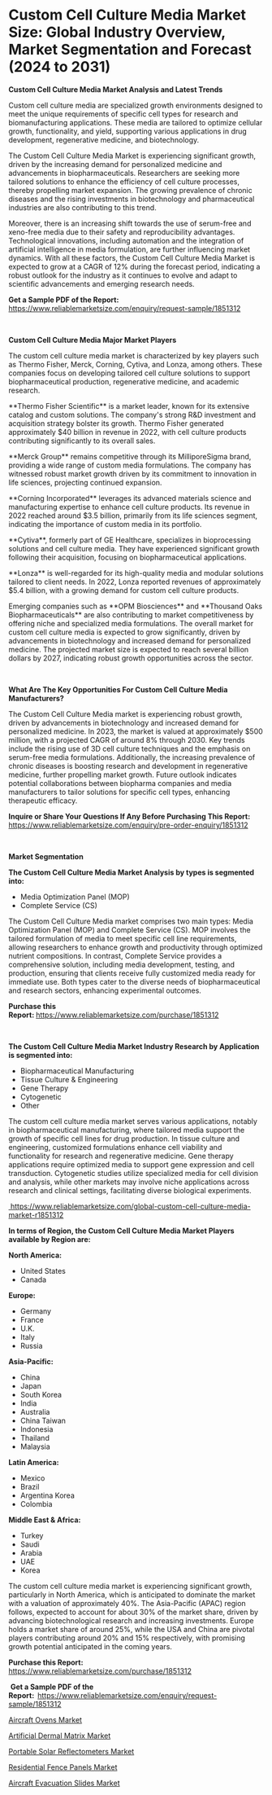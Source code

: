 <p><h1>Custom Cell Culture Media Market Size: Global Industry Overview, Market Segmentation and Forecast (2024 to 2031)</h1></p><p><strong>Custom Cell Culture Media Market Analysis and Latest Trends</strong></p>
<p><p>Custom cell culture media are specialized growth environments designed to meet the unique requirements of specific cell types for research and biomanufacturing applications. These media are tailored to optimize cellular growth, functionality, and yield, supporting various applications in drug development, regenerative medicine, and biotechnology. </p><p>The Custom Cell Culture Media Market is experiencing significant growth, driven by the increasing demand for personalized medicine and advancements in biopharmaceuticals. Researchers are seeking more tailored solutions to enhance the efficiency of cell culture processes, thereby propelling market expansion. The growing prevalence of chronic diseases and the rising investments in biotechnology and pharmaceutical industries are also contributing to this trend.</p><p>Moreover, there is an increasing shift towards the use of serum-free and xeno-free media due to their safety and reproducibility advantages. Technological innovations, including automation and the integration of artificial intelligence in media formulation, are further influencing market dynamics. With all these factors, the Custom Cell Culture Media Market is expected to grow at a CAGR of 12% during the forecast period, indicating a robust outlook for the industry as it continues to evolve and adapt to scientific advancements and emerging research needs.</p></p>
<p><strong>Get a Sample PDF of the Report:&nbsp;</strong> <a href="https://www.reliablemarketsize.com/enquiry/request-sample/1851312?utm_campaign=1186&utm_medium=2&utm_source=Github&utm_content=ia&utm_term=19102024&utm_id=custom-cell-culture-media">https://www.reliablemarketsize.com/enquiry/request-sample/1851312</a></p>
<p>&nbsp;</p>
<p><strong>Custom Cell Culture Media Major Market Players</strong></p>
<p><p>The custom cell culture media market is characterized by key players such as Thermo Fisher, Merck, Corning, Cytiva, and Lonza, among others. These companies focus on developing tailored cell culture solutions to support biopharmaceutical production, regenerative medicine, and academic research.</p><p>**Thermo Fisher Scientific** is a market leader, known for its extensive catalog and custom solutions. The company's strong R&D investment and acquisition strategy bolster its growth. Thermo Fisher generated approximately $40 billion in revenue in 2022, with cell culture products contributing significantly to its overall sales.</p><p>**Merck Group** remains competitive through its MilliporeSigma brand, providing a wide range of custom media formulations. The company has witnessed robust market growth driven by its commitment to innovation in life sciences, projecting continued expansion.</p><p>**Corning Incorporated** leverages its advanced materials science and manufacturing expertise to enhance cell culture products. Its revenue in 2022 reached around $3.5 billion, primarily from its life sciences segment, indicating the importance of custom media in its portfolio.</p><p>**Cytiva**, formerly part of GE Healthcare, specializes in bioprocessing solutions and cell culture media. They have experienced significant growth following their acquisition, focusing on biopharmaceutical applications.</p><p>**Lonza** is well-regarded for its high-quality media and modular solutions tailored to client needs. In 2022, Lonza reported revenues of approximately $5.4 billion, with a growing demand for custom cell culture products.</p><p>Emerging companies such as **OPM Biosciences** and **Thousand Oaks Biopharmaceuticals** are also contributing to market competitiveness by offering niche and specialized media formulations. The overall market for custom cell culture media is expected to grow significantly, driven by advancements in biotechnology and increased demand for personalized medicine. The projected market size is expected to reach several billion dollars by 2027, indicating robust growth opportunities across the sector.</p></p>
<p>&nbsp;</p>
<p><strong>What Are The Key Opportunities For Custom Cell Culture Media Manufacturers?</strong></p>
<p><p>The Custom Cell Culture Media market is experiencing robust growth, driven by advancements in biotechnology and increased demand for personalized medicine. In 2023, the market is valued at approximately $500 million, with a projected CAGR of around 8% through 2030. Key trends include the rising use of 3D cell culture techniques and the emphasis on serum-free media formulations. Additionally, the increasing prevalence of chronic diseases is boosting research and development in regenerative medicine, further propelling market growth. Future outlook indicates potential collaborations between biopharma companies and media manufacturers to tailor solutions for specific cell types, enhancing therapeutic efficacy.</p></p>
<p><strong>Inquire or Share Your Questions If Any Before Purchasing This Report:</strong> <a href="https://www.reliablemarketsize.com/enquiry/pre-order-enquiry/1851312?utm_campaign=1186&utm_medium=2&utm_source=Github&utm_content=ia&utm_term=19102024&utm_id=custom-cell-culture-media">https://www.reliablemarketsize.com/enquiry/pre-order-enquiry/1851312</a></p>
<p>&nbsp;</p>
<p><strong>Market Segmentation</strong></p>
<p><strong>The Custom Cell Culture Media Market Analysis by types is segmented into:</strong></p>
<p><ul><li>Media Optimization Panel (MOP)</li><li>Complete Service (CS)</li></ul></p>
<p><p>The Custom Cell Culture Media market comprises two main types: Media Optimization Panel (MOP) and Complete Service (CS). MOP involves the tailored formulation of media to meet specific cell line requirements, allowing researchers to enhance growth and productivity through optimized nutrient compositions. In contrast, Complete Service provides a comprehensive solution, including media development, testing, and production, ensuring that clients receive fully customized media ready for immediate use. Both types cater to the diverse needs of biopharmaceutical and research sectors, enhancing experimental outcomes.</p></p>
<p><strong>Purchase this Report:&nbsp;</strong><a href="https://www.reliablemarketsize.com/purchase/1851312?utm_campaign=1186&utm_medium=2&utm_source=Github&utm_content=ia&utm_term=19102024&utm_id=custom-cell-culture-media">https://www.reliablemarketsize.com/purchase/1851312</a></p>
<p>&nbsp;</p>
<p><strong>The Custom Cell Culture Media Market Industry Research by Application is segmented into:</strong></p>
<p><ul><li>Biopharmaceutical Manufacturing</li><li>Tissue Culture & Engineering</li><li>Gene Therapy</li><li>Cytogenetic</li><li>Other</li></ul></p>
<p><p>The custom cell culture media market serves various applications, notably in biopharmaceutical manufacturing, where tailored media support the growth of specific cell lines for drug production. In tissue culture and engineering, customized formulations enhance cell viability and functionality for research and regenerative medicine. Gene therapy applications require optimized media to support gene expression and cell transduction. Cytogenetic studies utilize specialized media for cell division and analysis, while other markets may involve niche applications across research and clinical settings, facilitating diverse biological experiments.</p></p>
<p><a href="https://www.reliablemarketsize.com/global-custom-cell-culture-media-market-r1851312?utm_campaign=1186&utm_medium=2&utm_source=Github&utm_content=ia&utm_term=19102024&utm_id=custom-cell-culture-media">&nbsp;https://www.reliablemarketsize.com/global-custom-cell-culture-media-market-r1851312</a></p>
<p><strong>In terms of Region, the Custom Cell Culture Media Market Players available by Region are:</strong></p>
<p>
    <p> <strong> North America: </strong>
        <ul>
            <li>United States</li>
            <li>Canada</li>
        </ul>
        </p> 
    <p> <strong> Europe: </strong>
        <ul>
            <li>Germany</li>
            <li>France</li>
            <li>U.K.</li>
            <li>Italy</li>
            <li>Russia</li>
        </ul>
        </p> 
    <p> <strong> Asia-Pacific: </strong>
        <ul>
            <li>China</li>
            <li>Japan</li>
            <li>South Korea</li>
            <li>India</li>
            <li>Australia</li>
            <li>China Taiwan</li>
            <li>Indonesia</li>
            <li>Thailand</li>
            <li>Malaysia</li>
        </ul>
        </p> 
    <p> <strong> Latin America: </strong>
        <ul>
            <li>Mexico</li>
            <li>Brazil</li>
            <li>Argentina Korea</li>
            <li>Colombia</li>
        </ul>
        </p> 
    <p> <strong> Middle East & Africa: </strong>
        <ul>
            <li>Turkey</li>
            <li>Saudi</li>
            <li>Arabia</li>
            <li>UAE</li>
            <li>Korea</li>
        </ul>
    </p>
    </p>
<p><p>The custom cell culture media market is experiencing significant growth, particularly in North America, which is anticipated to dominate the market with a valuation of approximately 40%. The Asia-Pacific (APAC) region follows, expected to account for about 30% of the market share, driven by advancing biotechnological research and increasing investments. Europe holds a market share of around 25%, while the USA and China are pivotal players contributing around 20% and 15% respectively, with promising growth potential anticipated in the coming years.</p></p>
<p><strong>Purchase this Report: </strong><a href="https://www.reliablemarketsize.com/purchase/1851312?utm_campaign=1186&utm_medium=2&utm_source=Github&utm_content=ia&utm_term=19102024&utm_id=custom-cell-culture-media">https://www.reliablemarketsize.com/purchase/1851312</a></p>
<p>&nbsp;<strong>Get a Sample PDF of the Report:&nbsp;&nbsp;</strong><a href="https://www.reliablemarketsize.com/enquiry/request-sample/1851312?utm_campaign=1186&utm_medium=2&utm_source=Github&utm_content=ia&utm_term=19102024&utm_id=custom-cell-culture-media">https://www.reliablemarketsize.com/enquiry/request-sample/1851312</a></p>
<p><strong></strong></p>
<p><p><a href="https://www.linkedin.com/pulse/aircraft-ovens-market-global-insights-sales-trends-wqjpf?utm_campaign=1186&utm_medium=2&utm_source=Github&utm_content=ia&utm_term=19102024&utm_id=custom-cell-culture-media">Aircraft Ovens Market</a></p><p><a href="https://github.com/elenif62bh/Market-Research-Report-List-1/blob/main/artificial-dermal-matrix-market.md?utm_campaign=1186&utm_medium=2&utm_source=Github&utm_content=ia&utm_term=19102024&utm_id=custom-cell-culture-media">Artificial Dermal Matrix Market</a></p><p><a href="https://github.com/indrystar/Market-Research-Report-List-5/blob/main/portable-solar-reflectometers-market.md?utm_campaign=1186&utm_medium=2&utm_source=Github&utm_content=ia&utm_term=19102024&utm_id=custom-cell-culture-media">Portable Solar Reflectometers Market</a></p><p><a href="https://issuu.com/reportprime-2/docs/residential-fence-panels-market-siz_a2ab02d1109c0b?utm_campaign=1186&utm_medium=2&utm_source=Github&utm_content=ia&utm_term=19102024&utm_id=custom-cell-culture-media">Residential Fence Panels Market</a></p><p><a href="https://www.linkedin.com/pulse/comprehensive-aircraft-evacuation-slides-market-report-1cn9f?utm_campaign=1186&utm_medium=2&utm_source=Github&utm_content=ia&utm_term=19102024&utm_id=custom-cell-culture-media">Aircraft Evacuation Slides Market</a></p></p>